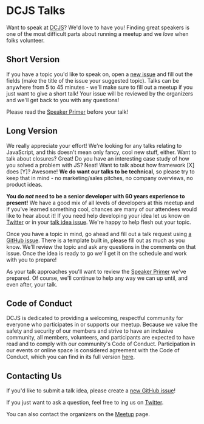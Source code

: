 # DCJS Talks

Want to speak at [DCJS](http://www.meetup.com/DC-JavaScript/)? We'd love to have you! Finding great speakers is one of the most difficult parts about running a meetup and we _love_ when folks volunteer.

## Short Version

If you have a topic you'd like to speak on, open a [new issue](https://github.com/dcjs/talks/issues/new) and fill out the fields (make the title of the issue your suggested topic). Talks can be anywhere from 5 to 45 minutes - we'll make sure to fill out a meetup if you just want to give a short talk! Your issue will be reviewed by the organizers and we'll get back to you with any questions!

Please read the [Speaker Primer](speaker-primer.md) before your talk!

## Long Version

We really appreciate your effort! We're looking for any talks relating to JavaScript, and this doesn't mean only fancy, cool new stuff, either. Want to talk about closures? Great! Do you have an interesting case study of how you solved a problem with JS? Neat! Want to talk about how framework [X] does [Y]? Awesome! **We do want our talks to be technical**, so please try to keep that in mind - no marketing/sales pitches, no company overviews, no product ideas.

**You do _not_ need to be a senior developer with 60 years experience to present!** We have a good mix of all levels of developers at this meetup and if you've learned something cool, chances are many of our attendees would like to hear about it! If you need help developing your idea let us know on [Twitter](https://twitter.com/dcjavascript) or in your [talk idea issue](https://github.com/dcjs/talks/issues/new). We're happy to help flesh out your topic.

Once you have a topic in mind, go ahead and fill out a talk request using [a GitHub issue](https://github.com/dcjs/talks/issues/new). There is a template built in, please fill out as much as you know. We'll review the topic and ask any questions in the comments on that issue. Once the idea is ready to go we'll get it on the schedule and work with you to prepare!

As your talk approaches you'll want to review the [Speaker Primer](speaker-primer.md) we've prepared. Of course, we'll continue to help any way we can up until, and even after, your talk.

## Code of Conduct

DCJS is dedicated to providing a welcoming, respectful community for everyone who participates in or supports our meetup. Because we value the safety and security of our members and strive to have an inclusive community, all members, volunteers, and participants are expected to have read and to comply with our community's Code of Conduct. Participation in our events or online space is considered agreement with the Code of Conduct, which you can find in its full version [here](docs/code-of-conduct.md).

## Contacting Us

If you'd like to submit a talk idea, please create a [new GitHub issue](https://github.com/dcjs/talks/issues/new)!

If you just want to ask a question, feel free to ing us on [Twitter](https://twitter.com/dcjavascript).

You can also contact the organizers on the [Meetup](http://www.meetup.com/DC-JavaScript/) page.
